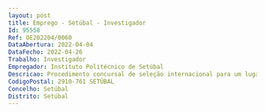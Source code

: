```yaml
--- 
layout: post
title: Emprego - Setúbal - Investigador
Id: 95558
Ref: OE202204/0060
DataAbertura: 2022-04-04
DataFecho: 2022-04-26
Trabalho: Investigador
Empregador: Instituto Politécnico de Setúbal
Descricao: Procedimento concursal de seleção internacional para um lugar de Investigador(a) Júnior para o exercício de atividades de investigação científica na área do Bem Estar e Envelhecimento, no âmbito do Concurso ao Estímulo ao Emprego Científico Institucional 2021 (CEECINST 00036 2021), financiado pela Fundação para a Ciência e Tecnologia, I. P., com vista ao exercício de funções de investigação no âmbito das atividades de I&D dos Centros de Investigação e Prestação de Serviços do IPS.
CodigoPostal: 2910-761 SETÚBAL
Concelho: Setúbal
Distrito: Setúbal
--- 
```

